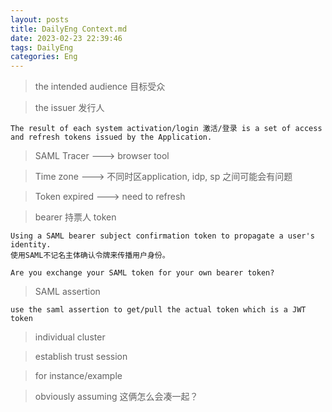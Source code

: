 ```yaml
---
layout: posts
title: DailyEng Context.md
date: 2023-02-23 22:39:46
tags: DailyEng
categories: Eng
---
```


> the intended audience 目标受众

> the issuer 发行人
```
The result of each system activation/login 激活/登录 is a set of access and refresh tokens issued by the Application.
```


> SAML Tracer   ---> browser tool

> Time zone      ---> 不同时区application, idp, sp 之间可能会有问题

> Token expired  ---> need to refresh

> bearer 持票人 token

```
Using a SAML bearer subject confirmation token to propagate a user's identity.
使用SAML不记名主体确认令牌来传播用户身份。

Are you exchange your SAML token for your own bearer token?
```

> SAML assertion

```
use the saml assertion to get/pull the actual token which is a JWT token
```

> individual cluster

> establish trust session

> for instance/example

> obviously assuming 这俩怎么会凑一起？